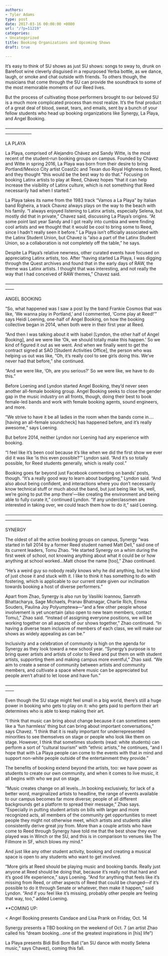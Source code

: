 ```yaml
---
authors:
- Tyler Adams
type: post
date: 2017-03-16 00:00:00 +0000
url: "/?p=11219"
categories:
- Uncategorized
title: Booking Organizations and Upcoming Shows
draft: true

---
```

It’s easy to think of SU shows as just SU shows: songs to sway to, drunk on Barefoot wine cleverly disguised in a repurposed Yerba bottle, as we dance, laugh, or smoke and chat outside with friends. To others though, the musicians that come through the SU can provide the soundtrack to some of the most memorable moments of our Reed lives. 

But the process of cultivating those performers brought to our beloved SU is a much more complicated process than most realize. It’s the final product of a great deal of blood, sweat, tears, and emails, sent by a bunch of your fellow students who head up booking organizations like Synergy, La Playa, and Angel Booking. 

——————————————————————————————————————————
  
LA PLAYA

La Playa, comprised of Alejandro Chávez and Sandy Witte, is the most recent of the student-run booking groups on campus. Founded by Chavez and Witte in spring 2016, La Playa was born from their desire to bring Portland/Mexico City artist Coast2c and Texan duo Royal Highness to Reed, and they thought “this would be the best way to do that.” Focusing on booking Latinx artists to play at Reed, Chávez hopes “that it can help increase the visibility of Latinx culture, which is not something that Reed necessarily had when I started.” 

La Playa takes its name from the 1983 track “Vamos a La Playa” by Italian band Righeira, a track Chavez always plays on the way to the beach with his family. “I always enjoyed listening to Latinx artists, especially Selena, but mostly did that in private,” Chavez said, discussing La Playa’s origins. “At some point last year Sandy and I got really into cumbia and were finding cool artists and we thought that it would be cool to bring some to Reed, since I hadn&#8217;t really seen it before.” La Playa isn’t officially associated with the Latinx Student Union, but Chavez is “also a part of the Latinx Student Union, so a collaboration is not completely off the table,” he says. 

Despite La Playa’s relative newness, other curated events have focused on appreciating Latinx artists, too. After “having started La Playa, I was digging through the Quest archives and found that in the early days of RAW, the theme was Latinx artists. I thought that was interesting, and not really the way that I had conceived of RAW themes,” Chavez said. 

––––––––––––––––––––––––––––––––––––––––––––––––––––––––––––––––––––––––––––
  
ANGEL BOOKING 

“So, what happened was I saw a post by the band Frankie Cosmos that was like, ‘We wanna play in Portland,’ and I commented, ‘Come play at Reed!’” says Heidi Loening, one-half of Angel Booking, on how the booking collective began in 2014, when both were in their first year at Reed. 

“And then I was talking about it with Isabel [Lyndon, the other half of Angel Booking], and we were like ‘Ok, we should totally make this happen.’ So we kind of figured it out as we went. And when we finally went to get the contract signed at SAO [Student Activities Office], the person who was helping us out was like, “Oh, it’s really cool to see girls doing this. We’ve never had that before,” she continued.

“And we were like, ‘Oh, are you serious?’ So we were like, we have to do this.”

Before Loening and Lyndon started Angel Booking, they’d never seen another all-female booking group. Angel Booking seeks to close the gender gap in the music industry on all fronts, though, doing their best to book female-led bands and work with female booking agents, sound engineers, and more.

“We strive to have it be all ladies in the room when the bands come in….[having an all-female soundcheck] has happened before, and it’s really awesome,” says Loening.

But before 2014, neither Lyndon nor Loening had any experience with booking.

“I feel like it’s been cool because it’s like when we did the first show we ever did it was like ‘is this even possible?’” Lyndon said. “And it’s so totally possible, for Reed students generally, which is really cool.” 

Booking goes far beyond just Facebook commenting on bands’ posts, though. “It’s a really good way to learn about budgeting,” Lyndon said. “And also about being confident, and interactions where you don’t necessarily know technical stuff or much about the band, but just being like ‘ok, well, we’re going to put the amp there’—like creating the environment and being able to fully curate it,” continued Lyndon. “If any underclassmen are interested in taking over, we could teach them how to do it,” said Loening. 

——————————————————————————————————————————
  
SYNERGY

The oldest of all the active booking groups on campus, Synergy “was started in fall 2014 by a former Reed student named Matt Dell,” said one of its current leaders, Tomu Zhao. “He started Synergy on a whim during the first week of school, not knowing anything about what it could be or how anything at school worked…Matt chose the name [too],” Zhao continued. 

“He&#8217;s a weird guy so nobody really knows why he did anything, but he kind of just chose it and stuck with it. I like to think it has something to do with fostering, which is applicable to our current state given our inclination towards booking a host of diverse performers.”

Apart from Zhao, Synergy is also run by Vasiliki Ioannou, Samrath Bhattacharya, Sage Michaels, Pranav Bhatnagar, Charlie Rich, Emma Souders, Paulina Joy Polyumptewa—“and a few other people whose involvement is yet uncertain (also open to new team members, contact Tomu),” Zhao said. “Instead of assigning everyone positions, we will be working together on all aspects of our shows together,” Zhao continued. “In having a diverse team inclusive of members of each class, we will make our shows as widely appealing as can be.” 

Inclusivity and a celebration of community is high on the agenda for Synergy as they look toward a new school year. “Synergy&#8217;s purpose is to bring queer artists and artists of color to Reed and put them on with student artists, supporting them and making campus more eventful,” Zhao said. “We aim to create a sense of community between artists and community members, and cultivate a space where music can be appreciated but people aren&#8217;t afraid to let loose and have fun.”

––––––––––––––––––––––––––––––––––––––––––––––––––––––––––––––––––––––––––––
  
Even though the SU stage might feel small in a big world, there’s still a huge power in booking who gets to play on it: who gets paid to perform their art determines who is able to keep making their art.

“I think that music can bring about change because it can sometimes seem like a ‘fun harmless’ thing but can bring about important conversations,” says Chavez. “I think that it is really important for underrepresented minorities to see themselves on stage or people who look like them on stage. However, I think that sometimes students (read: white students) can perform a sort of &#8220;cultural tourism&#8221; with &#8220;ethnic artists,” he continues, “and I hope that with La Playa people can come to the events with that in mind and support non-white people outside of the entertainment they provide.”

The benefits of booking extend beyond the artists, too: we have power as students to create our own community, and when it comes to live music, it all begins with who we put on stage.

“Music creates change on all levels…In booking exclusively, for lack of a better word, marginalized artists to headline, the range of events available to our campus becomes far more diverse; people of all different backgrounds get a platform to spread their message,” Zhao says. “Especially in putting student artists on bills with larger and more recognized acts, all members of the community get opportunities to meet people they might not otherwise meet, which artists and students alike consistently derive great joy from. More than a couple artists who have come to Reed through Synergy have told me that the best show they ever played was in Winch or the SU, and this is in comparison to venues like The Fillmore in SF, which blows my mind.” 

And just like any other student activity, booking and creating a musical space is open to any students who want to get involved. 

“More girls at Reed should be playing music and booking bands. Really just anyone at Reed should be doing that, because it’s really not that hard and it’s good life experience,” says Loening. “And for anything that feels like it’s missing from Reed, or other aspects of Reed that could be changed—if it’s possible to do it through Senate or whatever, then make it happen,” said Lyndon. “And if you feel like it’s missing, probably other people are feeling that way, too,” added Loening.

 **COMING UP:</p> 

< Angel Booking presents Candace and Lisa Prank on Friday, Oct. 14 

Synergy presents a TBD booking on the weekend of Oct. 7 (an artist Zhao called his “dream booking…one of the greatest inspirations in [his] life”) 

La Playa presents Bidi Bidi Bom Ball (“an SU dance with mostly Selena music,” says Chavez), coming this fall.
